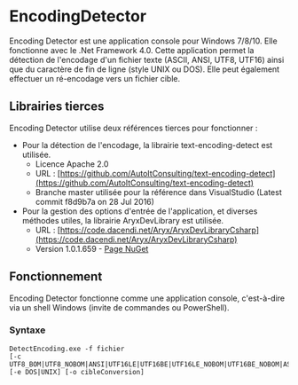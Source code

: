 # EncodingDetector
Encoding Detector est une application console pour Windows 7/8/10. Elle fonctionne avec le .Net Framework 4.0. Cette application permet la détection de l'encodage d'un fichier texte (ASCII, ANSI, UTF8, UTF16) ainsi que du caractère de fin de ligne (style UNIX ou DOS). Elle peut également effectuer un ré-encodage vers un fichier cible.

## Librairies tierces
Encoding Detector utilise deux références tierces pour fonctionner :

- Pour la détection de l'encodage, la librairie text-encoding-detect est utilisée.
	- Licence Apache 2.0
	- URL : [https://github.com/AutoItConsulting/text-encoding-detect](https://github.com/AutoItConsulting/text-encoding-detect)
	- Branche master utilisée pour la référence dans VisualStudio (Latest commit f8d9b7a on 28 Jul 2016)
- Pour la gestion des options d'entrée de l'application, et diverses méthodes utiles, la librairie AryxDevLibrary est utilisée.
	- URL :  [https://code.dacendi.net/Aryx/AryxDevLibraryCsharp](https://code.dacendi.net/Aryx/AryxDevLibraryCsharp)
	- Version 1.0.1.659 - [Page NuGet](https://www.nuget.org/packages/AryxDevLibrary/1.0.1.659 "Page NuGet")

## Fonctionnement
Encoding Detector fonctionne comme une application console, c'est-à-dire via un shell Windows (invite de commandes ou PowerShell).

### Syntaxe
```
DetectEncoding.exe -f fichier 
[-c UTF8_BOM|UTF8_NOBOM|ANSI|UTF16LE|UTF16BE|UTF16LE_NOBOM|UTF16BE_NOBOM|ASCII] [-e DOS|UNIX] [-o cibleConversion]
```

